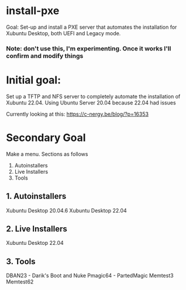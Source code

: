 # install-pxe
Goal: Set-up and install a PXE server that automates the installation for Xubuntu Desktop, both UEFI and Legacy mode.

### Note: don't use this, I'm experimenting. Once it works I'll confirm and modify things

# Initial goal:
Set up a TFTP and NFS server to completely automate the installation of Xubuntu 22.04. Using Ubuntu Server 20.04 because 22.04 had issues

Currently looking at this: https://c-nergy.be/blog/?p=16353

# Secondary Goal
Make a menu. Sections as follows
1. Autoinstallers
2. Live Installers
3. Tools

## 1. Autoinstallers
Xubuntu Desktop 20.04.6
Xubuntu Desktop 22.04

## 2. Live Installers
Xubuntu Desktop 22.04

## 3. Tools
DBAN23 - Darik's Boot and Nuke
Pmagic64 - PartedMagic
Memtest3
Memtest62
